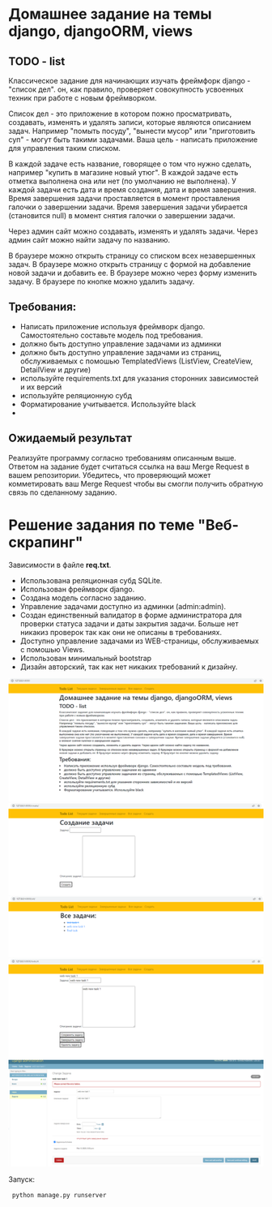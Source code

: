 # Домашнее задание на темы django, djangoORM, views
## TODO - list
Классическое задание для начинающих изучать фреймфорк django - "список дел". он, как правило, проверяет совокупность усвоенных техник при работе с новым фреймворком.

Список дел - это приложение в котором пожно просматривать, создавать, изменять и удалять записи, которые являются описанием задач. Например "помыть посуду", "вынести мусор" или "приготовить суп" - могут быть такими задачами. Ваша цель - написать приложение для управления таким списком.

В каждой задаче есть название, говорящее о том что нужно сделать, например "купить в магазине новый утюг". В каждой задаче есть отметка выполнена она или нет (по умолчанию не выполнена). У каждой задачи есть дата и время создания, дата и время завершения. Время завершения задачи проставляется в момент проставления галочки о завершении задачи. Время завершения задачи убирается (становится null) в момент снятия галочки о завершении задачи.

Через админ сайт можно создавать, изменять и удалять задачи. Через админ сайт можно найти задачу по названию.

В браузере можно открыть страницу со списком всех незавершенных задач. В браузере можно открыть страницу с формой на добавление новой задачи и добавить ее. В браузере можно через форму изменить задачу. В браузере по кнопке можно удалить задачу.

## Требования:
- Написать приложение используя фреймворк django. Самостоятельно составьте модель под требования.
- должно быть доступно управление задачами из админки
- должно быть доступно управление задачами из страниц, обслуживаемых с помошью TemplatedViews (ListView, CreateView, DetailView и другие)
- используйте requirements.txt для указания сторонних зависимостей и их версий
- используйте реляционную субд
- Форматирование учитывается. Используйте black
 -
## Ожидаемый результат
Реализуйте программу согласно требованиям описанным выше.
Ответом на задание будет считаться ссылка на ваш Merge Request в вашем репозитории. Убедитесь, что проверяющий может комметировать ваш Merge Request чтобы вы смогли получить обратную связь по сделанному заданию.

# Решение задания по теме "Веб-скрапинг"
Зависимости в файле **req.txt**.
- Использована реляционная субд SQLite.
- Использован фреймворк django. 
- Создана модель согласно заданию.
- Управление задачами доступно из админки (admin:admin). 
- Создан единственный валидатор в форме администратора для проверки статуса задачи и даты закрытия задачи. Больше нет никакиз проверок так как они не описаны в требованиях.
- Доступно управление задачами из WEB-страницы, обслуживаемых с помошью Views.
- Использован минимальный bootstrap
- Дизайн авторский, так как нет никаких требований к дизайну.  
               
                      
 ![Домашняя страница](https://github.com/ayanchevsky/HomeWork3/blob/master/image/home.PNG) 
 ![Создание задачи](https://github.com/ayanchevsky/HomeWork3/blob/master/image/create.PNG) 
 ![Все задачи](https://github.com/ayanchevsky/HomeWork3/blob/master/image/all.PNG) 
 ![Редактирование задачи](https://github.com/ayanchevsky/HomeWork3/blob/master/image/edit_1.PNG) 
 ![Валидация админки](https://github.com/ayanchevsky/HomeWork3/blob/master/image/validate_admin.PNG) 
                     
 
Запуск:
```
 python manage.py runserver
```
